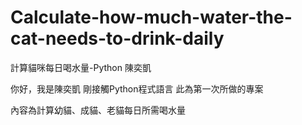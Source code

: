 # Calculate-how-much-water-the-cat-needs-to-drink-daily
計算貓咪每日喝水量-Python 陳奕凱

你好，我是陳奕凱
剛接觸Python程式語言
此為第一次所做的專案

內容為計算幼貓、成貓、老貓每日所需喝水量